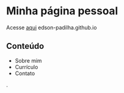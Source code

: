 # Minha página pessoal
 Acesse [aqui](https://edson-padilha.github.io/) edson-padilha.github.io
## Conteúdo
* Sobre mim
* Currículo
* Contato

.
